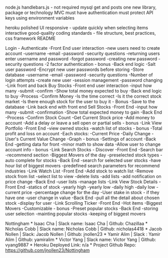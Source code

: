 node.js
handlebars.js - not required
mysql
get and posts
one new library, package or technology
MVC
must have authentication
must protect API keys using environment variables

heroku
polished UI
responsive - update quickly when selecting items
interactive
good-quality coding standards - file structure, best practices, css framework
README


Login - Authenticate
    -Front End user interaction
        -new users need to create account
            -username 
            -email
            -password
            -security questions
        -returning users enter username and password
        -forgot password
        -creating new password
        -security questions
        -2 factor authentication - bonus
    -Back end logic
        -Salt user password
        -Encrypt new user passwords before storing
        -Store database
            -username 
            -email
            -password
            -security questions
        -Number of login attempts
        -create new user
        -session management
        -password changing
    -Link front and back
Buy Stocks
    -Front end user interaction
        -input how many
        -submit
        -confirm
            -Show total money expected to buy
    -Back end logic to buy
        -Process
            -Confirm Money
            -Is the time correct
            -Is it the correct stock market
            -Is there enough stock for the user to buy it - Bonus
        -Save to the database
    -Link back end with front end
Sell Stocks
    -Front End
        -input how many
        -submit
        -confirmation
            -Show total expected money to gain
    -Back End
        -Process
            -Confirm Stock Count
            -Get Current Stock price
            -Add money to account
        -Add a delay or leave a sell open or partial sells - bonus
    -Link
View Portfolio
    -Front End
        -view owned stocks
        -watch list of stocks - bonus
        -Total profit and loss on account
        -Each stocks:
            -Current Price
            -Daily Change
            -User's Current Value Change
        -Graph - bonus
        -Settings of account
    -Back End
        -getting data for front
        -minor math to show data
        -Allow user to change account info - bonus
    -Link
Search Stocks - Discover
    -Front End
        -Search bar
        -recommend section
            -Biggest Movers of the day
            -preselected stock types
        -auto complete for stocks
    -Back End
        -search for selected user stocks
        -have hour list of biggest movers
        -predefined search parameters for recommend industries
    -Link
Watch List
    -Front End
        -Add stock to watch list
        -Remove stock from list
        -select list to view
        -delete lists
        -add lists
        -add notification on price change
    -Back End
        -user lists
        -manage lists
    -Link
View Stock Details
    -Front End
        -statics of stock
            -yearly high
            -yearly low
            -daily high
            -daily low
            -current price
            -percentage change for the day
        -User stake in stock - if they have one
            -user change in value
    -Back End
        -pull all the detail about chosen stock
        -display for user
    -Link
Scrolling Ticker
    -Front End
        -Hot items
        -Biggest Movers
        -Customizable - bonus
        -Preset popular stocks
    -Back End
        -storing user selection
        -mainting popular stocks
        -keeping of biggest movers


Nottingham
    * Isaac Cha | Slack name:  Isaac Cha | Github: Chazillaa
    * Nicholas Cobb | Slack name: Nicholas Cobb | Github: nicholas4418
    * Jacob Nollen | Slack: Jacob Nollen | Github: jnollen23
    * Yamir Alim | Slack : Yamir Alim | Github: yamiralim
    * Victor Yang | Slack name: Victor Yang | Github: vyang9887
    * Heroku Deployed Link: n/a
    * Project Github Repo: https://github.com/jnollen23/Nottingham

